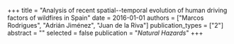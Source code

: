 +++
title = "Analysis of recent spatial--temporal evolution of human driving factors of wildfires in Spain"
date = 2016-01-01
authors = ["Marcos Rodrigues", "Adrián Jiménez", "Juan de la Riva"]
publication_types = ["2"]
abstract = ""
selected = false
publication = "*Natural Hazards*"
+++

